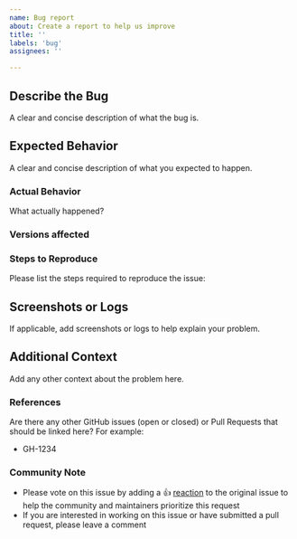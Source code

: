 ```yaml
---
name: Bug report
about: Create a report to help us improve
title: ''
labels: 'bug'
assignees: ''

---
```


## Describe the Bug
A clear and concise description of what the bug is.

## Expected Behavior
A clear and concise description of what you expected to happen.

### Actual Behavior
What actually happened?

### Versions affected

### Steps to Reproduce
Please list the steps required to reproduce the issue:

## Screenshots or Logs
If applicable, add screenshots or logs to help explain your problem.

## Additional Context
Add any other context about the problem here.

### References
Are there any other GitHub issues (open or closed) or Pull Requests that should be linked here? For example:
- GH-1234

### Community Note
* Please vote on this issue by adding a 👍 [reaction](https://blog.github.com/2016-03-10-add-reactions-to-pull-requests-issues-and-comments/) to the original issue to help the community and maintainers prioritize this request
* If you are interested in working on this issue or have submitted a pull request, please leave a comment
